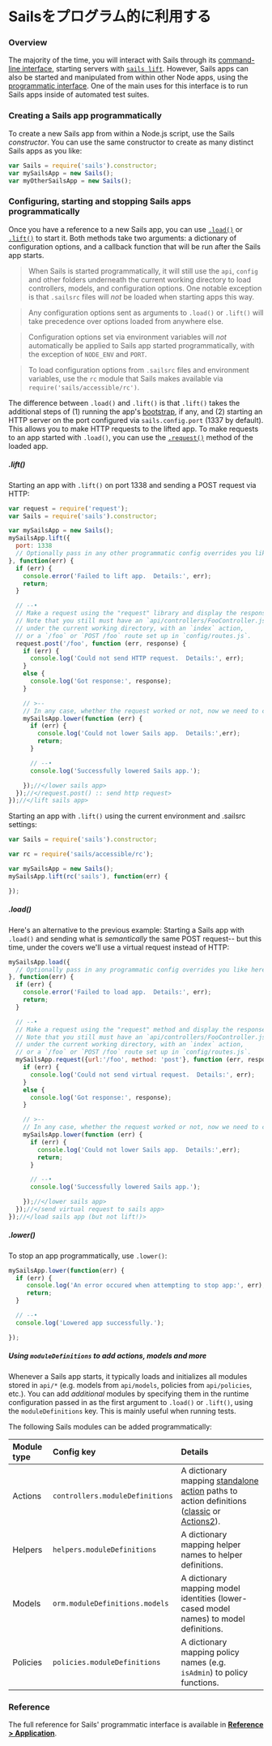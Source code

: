 # Sailsをプログラム的に利用する

### Overview

The majority of the time, you will interact with Sails through its [command-line interface](http://sailsjs.com/documentation/reference/command-line-interface), starting servers with [`sails lift`](http://sailsjs.com/documentation/reference/command-line-interface/sails-lift).  However, Sails apps can also be started and manipulated from within other Node apps, using the [programmatic interface](http://sailsjs.com/documentation/reference/application).  One of the main uses for this interface is to run Sails apps inside of automated test suites.

### Creating a Sails app programmatically

To create a new Sails app from within a Node.js script, use the Sails _constructor_.  You can use the same constructor to create as many distinct Sails apps as you like:

```javascript
var Sails = require('sails').constructor;
var mySailsApp = new Sails();
var myOtherSailsApp = new Sails();
```

### Configuring, starting and stopping Sails apps programmatically

Once you have a reference to a new Sails app, you can use [`.load()`](http://sailsjs.com/documentation/reference/application/sails-load) or [`.lift()`](http://sailsjs.com/documentation/reference/application/sails-lift) to start it.  Both methods take two arguments: a dictionary of configuration options, and a callback function that will be run after the Sails app starts.

> When Sails is started programmatically, it will still use the `api`, `config` and other folders underneath the current working directory to load controllers, models, and configuration options.  One notable exception is that `.sailsrc` files will _not_ be loaded when starting apps this way.

> Any configuration options sent as arguments to `.load()` or `.lift()` will take precedence over options loaded from anywhere else.

> Configuration options set via environment variables will _not_ automatically be applied to Sails app started programmatically, with the exception of `NODE_ENV` and `PORT`.

> To load configuration options from `.sailsrc` files and environment variables, use the `rc` module that Sails makes available via `require('sails/accessible/rc')`.

The difference between `.load()` and `.lift()` is that `.lift()` takes the additional steps of (1) running the app's [bootstrap](http://sailsjs.com/documentation/reference/configuration/sails-config-bootstrap), if any, and (2) starting an HTTP server on the port configured via `sails.config.port` (1337 by default).  This allows you to make HTTP requests to the lifted app.  To make requests to an app started with `.load()`, you can use the [`.request()`](http://sailsjs.com/documentation/reference/application/sails-request) method of the loaded app.


##### .lift()

Starting an app with `.lift()` on port 1338 and sending a POST request via HTTP:

```javascript
var request = require('request');
var Sails = require('sails').constructor;

var mySailsApp = new Sails();
mySailsApp.lift({
  port: 1338
  // Optionally pass in any other programmatic config overrides you like here.
}, function(err) {
  if (err) {
    console.error('Failed to lift app.  Details:', err);
    return;
  }

  // --•
  // Make a request using the "request" library and display the response.
  // Note that you still must have an `api/controllers/FooController.js` file
  // under the current working directory, with an `index` action,
  // or a `/foo` or `POST /foo` route set up in `config/routes.js`.
  request.post('/foo', function (err, response) {
    if (err) {
      console.log('Could not send HTTP request.  Details:', err);
    }
    else {
      console.log('Got response:', response);
    }

    // >--
    // In any case, whether the request worked or not, now we need to call `.lower()`.
    mySailsApp.lower(function (err) {
      if (err) {
        console.log('Could not lower Sails app.  Details:',err);
        return;
      }

      // --•
      console.log('Successfully lowered Sails app.');

    });//</lower sails app>
  });//</request.post() :: send http request>
});//</lift sails app>
```

Starting an app with `.lift()` using the current environment and .sailsrc settings:

```javascript
var Sails = require('sails').constructor;

var rc = require('sails/accessible/rc');

var mySailsApp = new Sails();
mySailsApp.lift(rc('sails'), function(err) {

});
```

##### .load()

Here's an alternative to the previous example:  Starting a Sails app with `.load()` and sending what is _semantically_ the same POST request-- but this time, under the covers we'll use a virtual request instead of HTTP:

```javascript
mySailsApp.load({
  // Optionally pass in any programmatic config overrides you like here.
}, function(err) {
  if (err) {
    console.error('Failed to load app.  Details:', err);
    return;
  }

  // --•
  // Make a request using the "request" method and display the response.
  // Note that you still must have an `api/controllers/FooController.js` file
  // under the current working directory, with an `index` action,
  // or a `/foo` or `POST /foo` route set up in `config/routes.js`.
  mySailsApp.request({url:'/foo', method: 'post'}, function (err, response) {
    if (err) {
      console.log('Could not send virtual request.  Details:', err);
    }
    else {
      console.log('Got response:', response);
    }

    // >--
    // In any case, whether the request worked or not, now we need to call `.lower()`.
    mySailsApp.lower(function (err) {
      if (err) {
        console.log('Could not lower Sails app.  Details:',err);
        return;
      }

      // --•
      console.log('Successfully lowered Sails app.');

    });//</lower sails app>
  });//</send virtual request to sails app>
});//</load sails app (but not lift!)>
```

##### .lower()

To stop an app programmatically, use `.lower()`:

```javascript
mySailsApp.lower(function(err) {
  if (err) {
     console.log('An error occured when attempting to stop app:', err);
     return;
  }

  // --•
  console.log('Lowered app successfully.');

});
```

##### Using `moduleDefinitions` to add actions, models and more

Whenever a Sails app starts, it typically loads and initializes all modules stored in `api/*` (e.g. models from `api/models`, policies from `api/policies`, etc.).  You can add _additional_ modules by specifying them in the runtime configuration passed in as the first argument to `.load()` or `.lift()`, using the `moduleDefinitions` key.  This is mainly useful when running tests.

The following Sails modules can be added programmatically:

  Module type          | Config key        | Details
 :------------------   |:----------        |:-------
 Actions | `controllers.moduleDefinitions` | A dictionary mapping [standalone action](http://sailsjs.com/documentation/concepts/actions-and-controllers#?standalone-actions) paths to action definitions ([classic](http://sailsjs.com/documentation/concepts/actions-and-controllers#?classic-actions) or [Actions2](http://sailsjs.com/documentation/concepts/actions-and-controllers#?actions-2)).
 Helpers | `helpers.moduleDefinitions` | A dictionary mapping helper names to helper definitions.
 Models  | `orm.moduleDefinitions.models` | A dictionary mapping model identities (lower-cased model names) to model definitions.
 Policies | `policies.moduleDefinitions` | A dictionary mapping policy names (e.g. `isAdmin`) to policy functions.


### Reference

The full reference for Sails' programmatic interface is available in [**Reference > Application**](http://sailsjs.com/documentation/reference/application).

<docmeta name="displayName" value="Programmatic usage">
